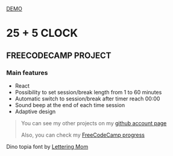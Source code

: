 [DEMO](https://bukulele.github.io/pomodoro-timer/)

# 25 + 5 CLOCK

## FREECODECAMP PROJECT

### Main features

- React
- Possibility to set session/break length from 1 to 60 minutes
- Automatic switch to session/break after timer reach 00:00
- Sound beep at the end of each time session
- Adaptive design

> You can see my other projects on my [github account page](https://github.com/bukulele)
>
> Also, you can check my [FreeCodeCamp progress](https://www.freecodecamp.org/bukulele)

Dino topia font by [Lettering Mom](https://www.dafont.com/mega-ardelia.d8578)

